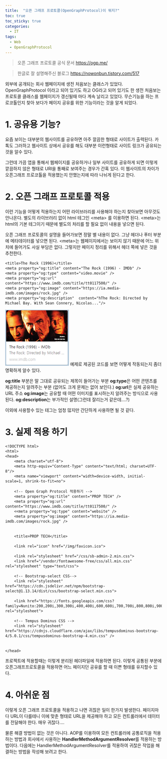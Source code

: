 ```yaml
---
title:  "오픈 그래프 프로토콜(OpenGraphProtocol)이 뭐지?"
toc: true
toc_sticky: true
categories:
  - IT
tags:  
  - Web
  - OpenGraphProtocol  
---
```


> 오픈 그래프 프로토콜 공식 문서 
https://ogp.me/

> 한글로 잘 설명해주신 블로그 
https://nowonbun.tistory.com/517

외부에 공개되는 회사 웹페이지에 생전 처음보는 클래스가 있었다. OpenGraphProtocol 이라고 되어 있기도 하고 OG라고 되어 있기도 한 생전 처음보는 프로토콜 클래스를 웹페이지가 갱신될때 마다 계속 날리고 있었다. 무슨기능을 하는 프로코톨인지 찾아 보다가 페이지 공유를 위한 기능이라는 것을 알게 되었다.



# 1. 공유용 기능?

요즘 보이는 대부분의 웹사이트를 공유하면 아주 깔끔한 형태로 사이트가 출력된다. 
카톡도 그러하고 웹사이트 상에서 공유를 해도 대부분 이런형태로 사이트 링크가 공유되는 것을 알수 있다.

그런데 가끔 앱을 통해서 웹페이지를 공유하거나 일부 사이트를 공유하게 되면 이렇게 깥끔하지 않은 형태로 URl을 통째로 보여주는 경우가 간혹 있다. 이 웹사이트의 차이가 오픈그래프 프로코톨을 적용했는지 안했는지에 따라 나뉘게 된다고 한다. 



# 2. 오픈 그래프 프로토콜 적용
이런 기능을 어떻게 적용하는지 어떤 라이브러리를 사용해야 하는지 찾아보면 아무것도 안나온다. 별도의 라이브러리 없이 html 테그인 &lt;meta&gt; 를 이용하면 된다.  &lt;meta&gt;는 html의 기본 테그이기 때문에 별도의 처리를 할 필요 없이 내용을 넣으면 된다. 

오픈 그래프 프로토콜의 설명을 들어가보면 정말 별 내용이 없다.
그냥 헤더나 푸터 부분에 메타데이터를  넣으면 된다. &lt;meta&gt;는 웹페이지에서는 보이지 않기 때문에 어느 위치에 들어가도 사실 부담은 없다. 그렇지만 페이지 정리를 위해서 헤더 쪽에 넣은 것을 추천한다. 

```
<title>The Rock (1996)</title>
<meta property="og:title" content="The Rock (1996) - IMDb" />
<meta property="og:type" content="video.movie" />
<meta property="og:url" content="https://www.imdb.com/title/tt0117500/" />
<meta property="og:image" content="https://ia.media-imdb.com/images/rock.jpg" />
<meta property="og:description"  content="hThe Rock: Directed by Michael Bay. With Sean Connery, Nicolas..."/>
```


![](\assets\images\it\Open_Graph_Protocol_7c694acc.png)
예제로 제공된 코드를 보면 어떻게 작동되는지 좀더 명확하게 알수 있다.

**og:title** 부분은 말 그대로 공유되는 제목이 들어가는 부분 
**og:type**은 어떤 콘텐츠를 제공하는지 알려주는 부분 (없어도 크게 문제는 없어 보인다.)
**og:url**은 실제 공유하는 URL 주소
**og:image**는 공유할 때 어떤 이미지를 표시하는지 알려주는 방식으로 사용된다. 
**og:description**는 부가적인 설명(그런데 잘리는거 같은데....?)

이외에 사용할수 있는 테그는 엄청 많지만 간단하게 사용하면 될 것 같다. 



# 3. 실제 적용 하기
```
<!DOCTYPE html>
<html>
<head>
    <meta charset="utf-8">
    <meta http-equiv="Content-Type" content="text/html; charset=UTF-8"/>
    <meta name="viewport" content="width=device-width, initial-scale=1, shrink-to-fit=no">

    <!-- Open Graph Protocol 적용하기 -->
    <meta property="og:title" content="PROP TECH" />
    <meta property="og:url" content="https://www.imdb.com/title/tt0117500/" />
    <<meta property="og:type" content="website" />
    <meta property="og:image" content="https://ia.media-imdb.com/images/rock.jpg" />


    <title>PROP TECH</title>

    <link rel="icon" href="/img/favicon.ico">

    <link rel="stylesheet" href="/css/sb-admin-2.min.css">
    <link href="/vendor/fontawesome-free/css/all.min.css" rel="stylesheet" type="text/css">

    <!-- Bootstrap-select CSS-->
    <link rel="stylesheet" href="https://cdn.jsdelivr.net/npm/bootstrap-select@1.13.14/dist/css/bootstrap-select.min.css">

    <link href="https://fonts.googleapis.com/css?family=Nunito:200,200i,300,300i,400,400i,600,600i,700,700i,800,800i,900,900i" rel="stylesheet">

    <!-- Tempus Dominus CSS -->
    <link rel="stylesheet" href="https://cdnjs.cloudflare.com/ajax/libs/tempusdominus-bootstrap-4/5.0.1/css/tempusdominus-bootstrap-4.min.css" />


</head>

```

프로젝트에 적용할때는 이렇게 분리된 헤더파일에 적용하면 된다. 이렇게 공통된 부분에 오픈그래프프로토콜을 적용하면 어느 페이지던 공유를 할 때 이쁜 형태를 유지할수 있다. 



# 4. 아쉬운 점
이렇게 오픈 그래프 프로토콜을 적용하고 나면 귀찮은 일이 한가지 발생한다.
페이지마다 URL이 다를테니 이에 맞춘 형태로 URL을 제공해야 하고 모든 컨트롤러에서 데이터를 전달해야 한다. 매우 귀찮다....



물론 해결 방법이 없는 것은 아니다. AOP를 이용하여 모든 컨트롤러에 공통로직을 적용하는 방법과
회사에서 사용하는 **HandlerMethodArgumentResolver**를 적용하는 방법이다. 
다음에는 HandlerMethodArgumentResolver를 적용하여 귀찮은 작업을 해결하는 방법을 작성해 보려고 한다. 
